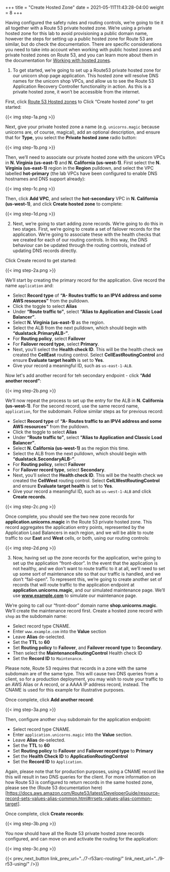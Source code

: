 +++
title = "Create Hosted Zone"
date =  2021-05-11T11:43:28-04:00
weight = 8
+++

Having configured the safety rules and routing controls, we’re going to tie it all together with a Route 53 private hosted zone. We’re using a private hosted zone for this lab to avoid provisioning a public domain name, however the steps for setting up a public hosted zone for Route 53 are similar, but do check the documentation. There are specific considerations you need to take into account when working with public hosted zones and private hosted zones on Route 53, and you can learn more about them in the documentation for [Working with hosted zones](https://docs.aws.amazon.com/Route53/latest/DeveloperGuide/hosted-zones-working-with.html).

1. To get started, we’re going to set up a Route53 private hosted zone for our unicorn shop page application. This hosted zone will resolve DNS names for the unicorn shop VPCs, and allow us to see the Route 53 Application Recovery Controller functionality in action. As this is a private hosted zone, it won’t be accessible from the internet.

First, click [Route 53 Hosted zones](https://us-east-1.console.aws.amazon.com/route53/v2/hostedzones?region=us-east-1#) to 
Click “Create hosted zone” to get started:

{{< img step-1a.png >}}

Next, give your private hosted zone a name (e.g. `unicorns.magic` because unicorns are, of course, magical), add an optional description, and ensure that for **Type**, you select the **Private hosted zone** radio button:

{{< img step-1b.png >}}

Then, we’ll need to associate our private hosted zone with the unicorn VPCs in **N. Virginia (us-east-1)** and **N. California (us-west-1)**. First select the **N. Virginia (us-east-1)** region in the **Region** pulldown, and select the VPC labelled **hot-primary** (the lab VPCs have been configured to enable DNS hostnames and DNS support already):

{{< img step-1c.png >}}

Then, click **Add VPC**, and select the **hot-secondary** VPC in **N. California (us-west-1)**, and click **Create hosted zone** to complete:

{{< img step-1d.png >}}

2. Next, we’re going to start adding zone records. We’re going to do this in two stages. First, we’re going to create a set of failover records for the application. We’re going to associate these with the health checks that we created for each of our routing controls. In this way, the DNS behaviour can be updated through the routing controls, instead of updating DNS records directly.

Click Create record to get started:


{{< img step-2a.png >}}

We’ll start by creating the primary record for the application. Give record the name `application` and:
* Select **Record type** of **“A- Routes traffic to an IPV4 address and some AWS resources”** from the pulldown. 
* Click the toggle to select **Alias**
* Under **“Route traffic to”**, select **“Alias to Application and Classic Load Balancer”**. 
* Select **N. Virginia (us-east-1)** as the region. 
* Select the ALB from the next pulldown, which should begin with **“dualstack.PrimaryALB-”**.
* For **Routing policy**, select **Failover**
* For **Failover record type**, select **Primary**. 
* Next, you’ll select the **Health check ID**. This will be the health check we created the **CellEast** routing control. Select **CellEastRoutingControl** and ensure **Evaluate target health** is set to **Yes**. 
* Give your record a meaningful ID, such as `us-east-1-ALB`. 

Now let's add another record for teh secondary endpoint - click **“Add another record”**:

{{< img step-2b.png >}}

We’ll now repeat the process to set up the entry for the ALB in **N. California (us-west-1)**. For the second record, use the same record name, `application`, for the subdomain. Follow similar steps as for previous record:
* Select **Record type** of **“A- Routes traffic to an IPV4 address and some AWS resources”** from the pulldown. 
* Click the toggle to select **Alias**
* Under **“Route traffic to”**, select **“Alias to Application and Classic Load Balancer”**. 
* Select **N. California (us-west-1)** as the region this time. 
* Select the ALB from the next pulldown, which should begin with **“dualstack.SecondaryALB-”**.
* For **Routing policy**, select **Failover**
* For **Failover record type**, select **Secondary**. 
* Next, you’ll select the **Health check ID**. This will be the health check we created the **CellWest** routing control. Select **CelLWestRoutingControl** and ensure **Evaluate target health** is set to **Yes**. 
* Give your record a meaningful ID, such as `us-west-1-ALB` and click **Create records**. 

{{< img step-2c.png >}}

Once complete, you should see the two new zone records for **application.unicorns.magic** in the Route 53 private hosted zone. This record aggregates the application entry points, represented by the Application Load Balancers in each region, and we will be able to route traffic to our **East** and **West** cells, or both, using our routing controls:

{{< img step-2d.png >}}

3. Now, having set up the zone records for the application, we’re going to set up the application “front-door”. In the event that the application is not healthy, and we don’t want to route traffic to it at all, we’ll need to set up some sort of maintenance site so that our traffic is handled, and we don’t “fail-open”. To represent this, we’re going to create another set of records that will route traffic to the application endpoint at **application.unicorns.magic**, and our simulated maintenance page. We’ll use **www.example.com** to simulate our maintenance page. 

We’re going to call our “front-door” domain name **shop.unicorns.magic**. We’ll create the maintenance record first. Create a hosted zone record with `shop` as the subdomain name:
* Select record type CNAME.
* Enter `www.example.com` into the **Value** section 
* Leave **Alias** de-selected.
* Set the **TTL** to **60**
* Set **Routing policy** to **Failover**, and **Failover record type** to **Secondary**. 
* Then select the **MaintenanceRoutingControl** Health check ID
* Set the **Record ID** to `Maintenance`.

Please note, Route 53 requires that records in a zone with the same subdomain are of the same type. This will cause two DNS queries from a client, so for a production deployment, you may wish to route your traffic to an AWS Alias or A record, or a AAAA IP address record, instead. The CNAME is used for this example for illustrative purposes.

Once complete, click **Add another record**:

{{< img step-3a.png >}}

Then, configure another `shop` subdomain for the application endpoint:
* Select record type CNAME.
* Enter `application.unicorns.magic` into the **Value** section.
* Leave **Alias** de-selected.
* Set the **TTL** to **60**
* Set **Routing policy** to **Failover** and  **Failover record type** to **Primary**
* Set the **Health Check ID** to **ApplicationRoutingControl**
* Set the **Record ID** to `Application`.

Again, please note that for production purposes, using a CNAME record like this will result in two DNS queries for the client. For more information on how Route 53 is configured to return records in the same hosted zone, please see the (Route 53 documentation here)[https://docs.aws.amazon.com/Route53/latest/DeveloperGuide/resource-record-sets-values-alias-common.html#rrsets-values-alias-common-target].

Once complete, click **Create records**:

{{< img step-3b.png >}}

You now should have all the Route 53 private hosted zone records configured, and can move on and activate the routing for the application:

{{< img step-3c.png >}}


{{< prev_next_button link_prev_url="../7-r53arc-routing/" link_next_url="../9-r53-using/" />}}

